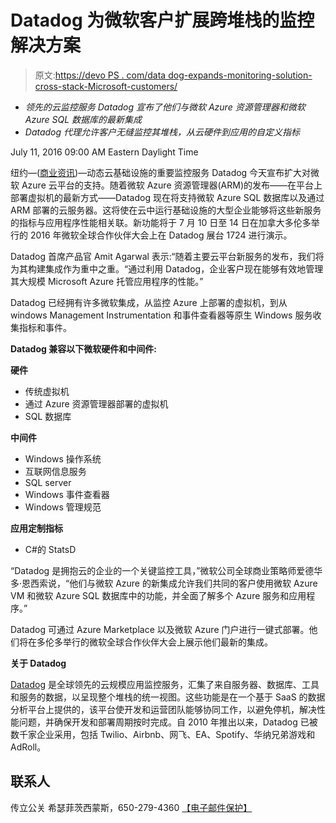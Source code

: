 # Datadog 为微软客户扩展跨堆栈的监控解决方案

> 原文:[https://devo PS . com/data dog-expands-monitoring-solution-cross-stack-Microsoft-customers/](https://devops.com/datadog-expands-monitoring-solution-across-stack-microsoft-customers/)

*   *领先的云监控服务 Datadog 宣布了他们与微软 Azure 资源管理器和微软 Azure SQL 数据库的最新集成*
*   *Datadog 代理允许客户无缝监控其堆栈，从云硬件到应用的自定义指标*

<time datetime="2016-07-11T13:00:00Z">July 11, 2016 09:00 AM Eastern Daylight Time</time>

纽约—([商业资讯](http://www.businesswire.com/))—动态云基础设施的重要监控服务 Datadog 今天宣布扩大对微软 Azure 云平台的支持。随着微软 Azure 资源管理器(ARM)的发布——在平台上部署虚拟机的最新方式——Datadog 现在将支持微软 Azure SQL 数据库以及通过 ARM 部署的云服务器。这将使在云中运行基础设施的大型企业能够将这些新服务的指标与应用程序性能相关联。新功能将于 7 月 10 日至 14 日在加拿大多伦多举行的 2016 年微软全球合作伙伴大会上在 Datadog 展台 1724 进行演示。

Datadog 首席产品官 Amit Agarwal 表示:“随着主要云平台新服务的发布，我们将为其构建集成作为重中之重。“通过利用 Datadog，企业客户现在能够有效地管理其大规模 Microsoft Azure 托管应用程序的性能。”

Datadog 已经拥有许多微软集成，从监控 Azure 上部署的虚拟机，到从 windows Management Instrumentation 和事件查看器等原生 Windows 服务收集指标和事件。

**Datadog 兼容以下微软硬件和中间件:**

**硬件**

*   传统虚拟机
*   通过 Azure 资源管理器部署的虚拟机
*   SQL 数据库

**中间件**

*   Windows 操作系统
*   互联网信息服务
*   SQL server
*   Windows 事件查看器
*   Windows 管理规范

**应用定制指标**

*   C#的 StatsD

“Datadog 是拥抱云的企业的一个关键监控工具，”微软公司全球商业策略师爱德华多·恩西索说，“他们与微软 Azure 的新集成允许我们共同的客户使用微软 Azure VM 和微软 Azure SQL 数据库中的功能，并全面了解多个 Azure 服务和应用程序。”

Datadog 可通过 Azure Marketplace 以及微软 Azure 门户进行一键式部署。他们将在多伦多举行的微软全球合作伙伴大会上展示他们最新的集成。

**关于 Datadog**

[Datadog](http://cts.businesswire.com/ct/CT?id=smartlink&url=https%3A%2F%2Fwww.datadoghq.com%2F&esheet=51378011&newsitemid=20160711005275&lan=en-US&anchor=Datadog&index=1&md5=da290ae064a4fce62147178c62f26040) 是全球领先的云规模应用监控服务，汇集了来自服务器、数据库、工具和服务的数据，以呈现整个堆栈的统一视图。这些功能是在一个基于 SaaS 的数据分析平台上提供的，该平台使开发和运营团队能够协同工作，以避免停机，解决性能问题，并确保开发和部署周期按时完成。自 2010 年推出以来，Datadog 已被数千家企业采用，包括 Twilio、Airbnb、网飞、EA、Spotify、华纳兄弟游戏和 AdRoll。

## 联系人

传立公关
希瑟菲茨西蒙斯，650-279-4360
[【电子邮件保护】](/cdn-cgi/l/email-protection#147c7175607c716654797d7a70677c75667164663a777b79)